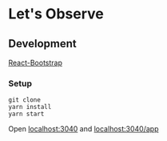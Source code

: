 # Let's Observe

## Development
[React-Bootstrap](https://react-bootstrap.github.io/components.html)

### Setup
```
git clone
yarn install
yarn start
```
Open [localhost:3040](http://localhost:3040) and [localhost:3040/app](http://localhost:3040/app)
